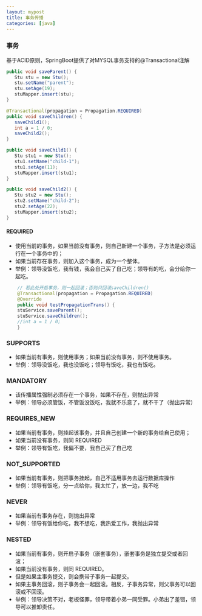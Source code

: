 ```yaml
---
layout: mypost
title: 事务传播
categories: [java]
---
```


### 事务
基于ACID原则，SpringBoot提供了对MYSQL事务支持的@Transactional注解

```java
public void saveParent() {
   Stu stu = new Stu();
   stu.setName("parent");
   stu.setAge(19);
   stuMapper.insert(stu);
}

@Transactional(propagation = Propagation.REQUIRED)
public void saveChildren() {
   saveChild1();
   int a = 1 / 0;
   saveChild2();
}

public void saveChild1() {
   Stu stu1 = new Stu();
   stu1.setName("child-1");
   stu1.setAge(11);
   stuMapper.insert(stu1);
}

public void saveChild2() {
   Stu stu2 = new Stu();
   stu2.setName("child-2");
   stu2.setAge(22);
   stuMapper.insert(stu2);
}
```
#### REQUIRED
- 使用当前的事务，如果当前没有事务，则自己新建一个事务，子方法是必须运行在一个事务中的；
- 如果当前存在事务，则加入这个事务，成为一个整体。
- 举例：领导没饭吃，我有钱，我会自己买了自己吃；领导有的吃，会分给你一起吃。
```java
    // 若此处开启事务，则一起回滚；否则只回滚saveChildren()
    @Transactional(propagation = Propagation.REQUIRED)
    @Override
    public void testPropagationTrans() {
	stuService.saveParent();
	stuService.saveChildren();
	//int a = 1 / 0;
    }
```


### SUPPORTS
- 如果当前有事务，则使用事务；如果当前没有事务，则不使用事务。
- 举例：领导没饭吃，我也没饭吃；领导有饭吃，我也有饭吃。
### MANDATORY
- 该传播属性强制必须存在一个事务，如果不存在，则抛出异常
- 举例：领导必须管饭，不管饭没饭吃，我就不乐意了，就不干了（抛出异常）
### REQUIRES_NEW
- 如果当前有事务，则挂起该事务，并且自己创建一个新的事务给自己使用；
- 如果当前没有事务，则同 REQUIRED
- 举例：领导有饭吃，我偏不要，我自己买了自己吃
### NOT_SUPPORTED
- 如果当前有事务，则把事务挂起，自己不适用事务去运行数据库操作
- 举例：领导有饭吃，分一点给你，我太忙了，放一边，我不吃
### NEVER
- 如果当前有事务存在，则抛出异常
- 举例：领导有饭给你吃，我不想吃，我热爱工作，我抛出异常
### NESTED
- 如果当前有事务，则开启子事务（嵌套事务），嵌套事务是独立提交或者回滚；
- 如果当前没有事务，则同 REQUIRED。
- 但是如果主事务提交，则会携带子事务一起提交。
- 如果主事务回滚，则子事务会一起回滚。相反，子事务异常，则父事务可以回滚或不回滚。
- 举例：领导决策不对，老板怪罪，领导带着小弟一同受罪。小弟出了差错，领导可以推卸责任。

